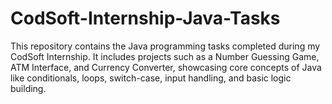 # CodSoft-Internship-Java-Tasks
This repository contains the Java programming tasks completed during my CodSoft Internship. It includes projects such as a Number Guessing Game, ATM Interface, and Currency Converter, showcasing core concepts of Java like conditionals, loops, switch-case, input handling, and basic logic building.
